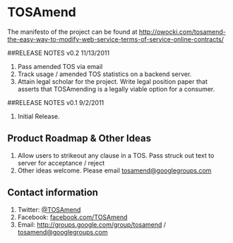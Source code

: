 # TOSAmend

The manifesto of the project can be found at http://owocki.com/tosamend-the-easy-way-to-modify-web-service-terms-of-service-online-contracts/

##RELEASE NOTES v0.2 11/13/2011

1. Pass amended TOS via email 
1. Track usage / amended TOS statistics on a backend server.
1. Attain legal scholar for the project. Write legal position paper that asserts that TOSAmending is a legally viable option for a consumer.

##RELEASE NOTES v0.1 9/2/2011

1. Initial Release.  

## Product Roadmap & Other Ideas

1. Allow users to strikeout any clause in a TOS.  Pass struck out text to server for acceptance / reject
1. Other ideas welcome.  Please email tosamend@googlegroups.com

## Contact information

1. Twitter: <a href="http://www.twitter.com/TOSAmend">@TOSAmend</a>
1. Facebook: <a href="http://www.facebook.com/TOSAmend">facebook.com/TOSAmend</a>
1. Email: <a href="http://groups.google.com/group/tosamend">http://groups.google.com/group/tosamend</a> / <a href='mailto:tosamend@googlegroups.com'>tosamend@googlegroups.com</a>


<!-- Google Analytics --> 
<img src='https://ga-beacon.appspot.com/UA-1014419-15/owocki/TOSAmend' style='width:1px; height:1px;' >

